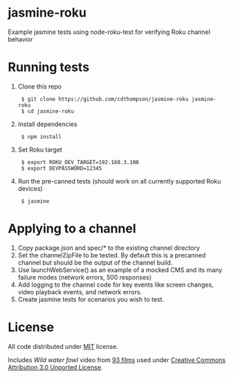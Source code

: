 # jasmine-roku
Example jasmine tests using node-roku-test for verifying Roku channel behavior


# Running tests

1. Clone this repo

        $ git clone https://github.com/cdthompson/jasmine-roku jasmine-roku
        $ cd jasmine-roku

2. Install dependencies

        $ npm install

3. Set Roku target

        $ export ROKU_DEV_TARGET=192.168.3.100
        $ export DEVPASSWORD=12345

4. Run the pre-canned tests (should work on all currently supported Roku devices)

        $ jasmine


# Applying to a channel

1. Copy package.json and spec/* to the existing channel directory
2. Set the channelZipFile to be tested.  By default this is a precanned channel but should be the output of the channel build.
3. Use launchWebService() as an example of a mocked CMS and its many failure modes (network errors, 500 responses)
4. Add logging to the channel code for key events like screen changes, video playback events, and network errors.
5. Create jasmine tests for scenarios you wish to test.




# License


All code distributed under [MIT]() license.

Includes *Wild water fowl* video from [93 films](http://93films.blogspot.com/) used under [Creative Commons Attribution 3.0 Unported License](https://creativecommons.org/licenses/by/3.0/).



